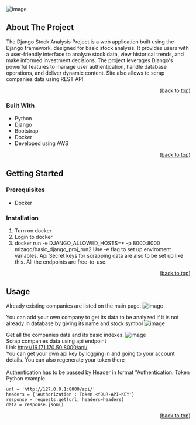 ![image](https://github.com/mizaqq/Basic_stock_analysis/assets/59586131/313a6eab-2ca2-47b6-b236-d1e06ef160a4)<a name="readme-top"></a>

<!-- ABOUT THE PROJECT -->
## About The Project

The Django Stock Analysis Project is a web application built using the Django framework, designed for basic stock analysis. 
It provides users with a user-friendly interface to analyze stock data, view historical trends, and make informed investment decisions.
The project leverages Django's powerful features to manage user authentication, handle database operations, and deliver dynamic content.
Site also allows to scrap companies data using REST API
<p align="right">(<a href="#readme-top">back to top</a>)</p>



### Built With

* Python
* Django
* Bootstrap
* Docker
* Developed using AWS

<p align="right">(<a href="#readme-top">back to top</a>)</p>



<!-- GETTING STARTED -->
## Getting Started
### Prerequisites

* Docker 

### Installation

1. Turn on docker
2. Login to docker
3. docker run -e DJANGO_ALLOWED_HOSTS=* -p 8000:8000 mizaqq/basic_django_proj_run2
Use -e flag to set up enviroment variables. Api Secret keys for scrapping data are also to be set up like this. All the endpoints are free-to-use.

<p align="right">(<a href="#readme-top">back to top</a>)</p>



<!-- USAGE EXAMPLES -->
## Usage

Already existing companies are listed on the main page.
![image](https://github.com/mizaqq/Basic_stock_analysis/assets/59586131/6151dda6-15d5-4e1f-8b8b-eb7fd5ca0920)

You can add your own company to get its data to be analyzed if it is not already in database by giving its name and stock symbol
![image](https://github.com/mizaqq/Basic_stock_analysis/assets/59586131/6e1322ff-b6ec-421f-9083-8802f607de2d)

Get all the companies data and its basic indexes.
![image](https://github.com/mizaqq/Basic_stock_analysis/assets/59586131/f0c57c11-7dea-4233-bd63-1c21c02ca2d5)
<br>
Scrap companies data using api endpoint <br>
Link http://16.171.170.50:8000/api/<br>
You can get your own api key by logging in and going to your account details. You can also regenerate your token there
<br><br>
Authentication has to be passed by Header in format "Authentication: Token <YOUR-API-KEY>
<br>
Python example
```
url = 'http://127.0.0.1:8000/api/'
headers = {'Authorization':'Token <YOUR-API-KEY'}
response = requests.get(url, headers=headers)
data = response.json()
```

<p align="right">(<a href="#readme-top">back to top</a>)</p>




